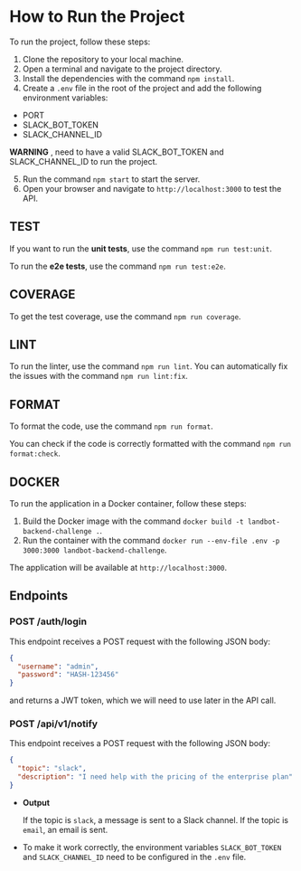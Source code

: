 # How to Run the Project

To run the project, follow these steps:

1. Clone the repository to your local machine.
2. Open a terminal and navigate to the project directory.
3. Install the dependencies with the command `npm install`.
4. Create a `.env` file in the root of the project and add the following environment variables:

- PORT
- SLACK_BOT_TOKEN
- SLACK_CHANNEL_ID

**WARNING** , need to have a valid SLACK_BOT_TOKEN and SLACK_CHANNEL_ID to run the project.

5. Run the command `npm start` to start the server.
6. Open your browser and navigate to `http://localhost:3000` to test the API.

## TEST

If you want to run the **unit tests**, use the command
`npm run test:unit`.

To run the **e2e tests**, use the command `npm run test:e2e`.

## COVERAGE

To get the test coverage, use the command `npm run coverage`.

## LINT

To run the linter, use the command `npm run lint`.
You can automatically fix the issues with the command `npm run lint:fix`.

## FORMAT

To format the code, use the command `npm run format`.

You can check if the code is correctly formatted with the command `npm run format:check`.

## DOCKER

To run the application in a Docker container, follow these steps:

1. Build the Docker image with the command `docker build -t landbot-backend-challenge .`.
2. Run the container with the command `docker run --env-file .env -p 3000:3000 landbot-backend-challenge`.

The application will be available at `http://localhost:3000`.

## Endpoints

### POST /auth/login

This endpoint receives a POST request with the following JSON body:

```json
{
  "username": "admin",
  "password": "HASH-123456"
}
```

and returns a JWT token, which we will need to use later in the API call.

### POST /api/v1/notify

This endpoint receives a POST request with the following JSON body:

```json
{
  "topic": "slack",
  "description": "I need help with the pricing of the enterprise plan"
}
```

- **Output**

  If the topic is `slack`, a message is sent to a Slack channel.
  If the topic is `email`, an email is sent.

- To make it work correctly, the environment variables `SLACK_BOT_TOKEN` and `SLACK_CHANNEL_ID` need to be configured in the `.env` file.
